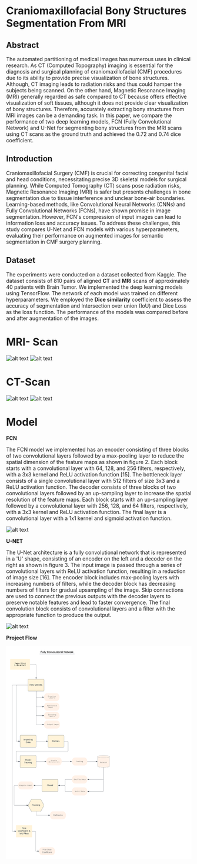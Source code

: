 
# Craniomaxillofacial Bony Structures Segmentation From MRI




## Abstract

The automated partitioning of medical images has numerous uses in clinical research. As CT (Computed Topography) imaging is essential for the diagnosis and surgical planning of craniomaxillofacial (CMF) procedures due to its ability to provide precise visualization of bone structures. Although, CT imaging leads to radiation risks and thus could hamper the subjects being scanned. On the other hand, Magnetic Resonance Imaging (MRI) generally regarded as safe compared to CT because offers effective visualization of soft tissues, although it does not provide clear visualization of bony structures. Therefore, accurately extracting bony structures from MRI images can be a demanding task. In this paper, we compare the performance of two deep learning models, FCN (Fully Convolutional Network) and U-Net for segmenting bony structures from the MRI scans using CT scans as the ground truth and achieved the 0.72 and 0.74 dice coefficient. 

## Introduction

Craniomaxillofacial Surgery (CMF) is crucial for correcting congenital facial and head conditions, necessitating precise 3D skeletal models for surgical planning. While Computed Tomography (CT) scans pose radiation risks, Magnetic Resonance Imaging (MRI) is safer but presents challenges in bone segmentation due to tissue interference and unclear bone-air boundaries. Learning-based methods, like Convolutional Neural Networks (CNNs) and Fully Convolutional Networks (FCNs), have shown promise in image segmentation. However, FCN's compression of input images can lead to information loss and accuracy issues. To address these challenges, this study compares U-Net and FCN models with various hyperparameters, evaluating their performance on augmented images for semantic segmentation in CMF surgery planning.
## Dataset

The experiments were conducted on a dataset collected from Kaggle. The dataset consists of 810 pairs of aligned **CT** and **MRI** scans of approximately 40 patients with Brain Tumor. We implemented the deep learning models using TensorFlow. The network of each model was trained on different hyperparameters. We employed the **Dice similarity** coefficient to assess the accuracy of segmentation and Intersection over union (IoU) and Dice Loss as the loss function. The performance of the models was compared before and after augmentation of the images.

# MRI- Scan 
![alt text](https://github.com/parth-lotte/Craniomaxillofacial---Bony---Structures---Segmentation---From---MRI-Minor-Project/blob/master/mri_0.png)                                                                          ![alt text](https://github.com/parth-lotte/Craniomaxillofacial---Bony---Structures---Segmentation---From---MRI-Minor-Project/blob/master/mri_1.png)

# CT-Scan
![alt text](https://github.com/parth-lotte/Craniomaxillofacial---Bony---Structures---Segmentation---From---MRI-Minor-Project/blob/master/ct_0.png)                                                                          ![alt text](https://github.com/parth-lotte/Craniomaxillofacial---Bony---Structures---Segmentation---From---MRI-Minor-Project/blob/master/ct_1.png)   


# Model

 **FCN**

The FCN model we implemented has an encoder consisting of three blocks of two convolutional layers followed by a max-pooling layer to reduce the spatial dimension of the feature maps as shown in figure 2. Each block starts with a convolutional layer with 64, 128, and 256 filters, respectively, with a 3x3 kernel and ReLU activation function [15]. The bottleneck layer consists of a single convolutional layer with 512 filters of size 3x3 and a ReLU activation function. The decoder consists of three blocks of two convolutional layers followed by an up-sampling layer to increase the spatial resolution of the feature maps. Each block starts with an up-sampling layer followed by a convolutional layer with 256, 128, and 64 filters, respectively, with a 3x3 kernel and ReLU activation function. The final layer is a convolutional layer with a 1x1 kernel and sigmoid activation function.

![alt text](https://github.com/parth-lotte/Craniomaxillofacial---Bony---Structures---Segmentation---From---MRI-Minor-Project/blob/master/new_alex-model.jpg)



**U-NET**

The U-Net architecture is a fully convolutional network that is represented in a 'U' shape, consisting of an encoder on the left and a decoder on the right as shown in figure 3. The input image is passed through a series of convolutional layers with ReLU activation function, resulting in a reduction of image size [16]. The encoder block includes max-pooling layers with increasing numbers of filters, while the decoder block has decreasing numbers of filters for gradual upsampling of the image. Skip connections are used to connect the previous outputs with the decoder layers to preserve notable features and lead to faster convergence. The final convolution block consists of convolutional layers and a filter with the appropriate function to produce the output.

![alt text](https://github.com/parth-lotte/Craniomaxillofacial---Bony---Structures---Segmentation---From---MRI-Minor-Project/blob/master/U%20Net.png)


**Project Flow**

<img src="FCN.png" alt="Flowchart" >



